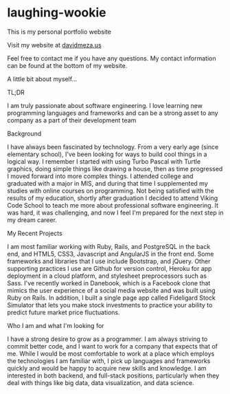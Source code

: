 # laughing-wookie
This is my personal portfolio website

Visit my website at [davidmeza.us](http://www.davidmeza.us)

Feel free to contact me if you have any questions. My contact information can be found at the bottom of my website.

A little bit about myself...

TL;DR

I am truly passionate about software engineering. I love learning new programming languages and frameworks and can be a strong asset to any company as a part of their development team

Background

I have always been fascinated by technology. From a very early age (since elementary school), I've been looking for ways to build cool things in a logical way. I remember I started with using Turbo Pascal with Turtle graphics, doing simple things like drawing a house, then as time progressed I moved forward into more complex things. I attended college and graduated with a major in MIS, and during that time I supplemented my studies with online courses on programming. Not being satisfied with the results of my education, shortly after graduation I decided to attend Viking Code School to teach me more about professional software engineering. It was hard, it was challenging, and now I feel I'm prepared for the next step in my dream career. 

My Recent Projects

I am most familiar working with Ruby, Rails, and PostgreSQL in the back end, and HTML5, CSS3, Javascript and AngularJS in the front end. Some frameworks and libraries that I use include Bootstrap, and jQuery. Other supporting practices I use are Github for version control, Heroku for app deployment in a cloud platform, and stylesheet preprocessors such as Sass.  I've recently worked in Danebook, which is a Facebook clone that mimics the user experience of a social media website and was built using Ruby on Rails. In addition, I built a single page app called Fideligard Stock Simulator that lets you make stock investments to practice your ability to predict future market price fluctuations.

Who I am and what I'm looking for

I have a strong desire to grow as a programmer. I am always striving to commit better code, and I want to work for a company that expects that of me. While I would be most comfortable to work at a place which employs the technologies I am familiar with, I pick up languages and frameworks quickly and would be happy to acquire new skills and knowledge. I am interested in both backend, and full-stack positions, particularly when they deal with things like big data, data visualization, and data science.
